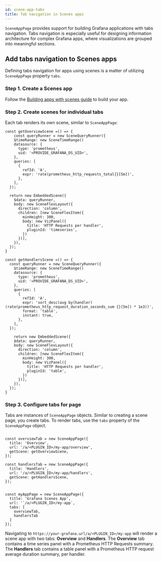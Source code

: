 ```yaml
---
id: scene-app-tabs
title: Tab navigation in Scenes apps
---
```


`SceneAppPage` provides support for building Grafana applications with tabs navigation. Tabs navigation is especially useful for designing information architecture for complex Grafana apps, where visualizations are grouped into meaningful sections.

## Add tabs navigation to Scenes apps

Defining tabs navigation for apps using scenes is a matter of utilizing `SceneAppPage` property `tabs`.

### Step 1. Create a Scenes app

Follow the [Building apps with scenes guide](./scene-app.md) to build your app.

### Step 2. Create scenes for individual tabs

Each tab renders its own scene, similar to `SceneAppPage`:

```tsx
const getOverviewScene =() => {
    const queryRunner = new SceneQueryRunner({
    $timeRange: new SceneTimeRange()
    datasource: {
      type: 'prometheus',
      uid: '<PROVIDE_GRAFANA_DS_UID>',
    },
    queries: [
      {
        refId: 'A',
        expr: 'rate(prometheus_http_requests_total{}[5m])',
      },
    ],
  });

  return new EmbeddedScene({
    $data: queryRunner,
    body: new SceneFlexLayout({
      direction: 'column',
      children: [new SceneFlexItem({
        minHeight: 300,
        body: new VizPanel({
          title: 'HTTP Requests per handler',
          pluginId: 'timeseries',
        })
      })],
    }),
  });
}

const getHandlersScene =() => {
  const queryRunner = new SceneQueryRunner({
    $timeRange: new SceneTimeRange()
    datasource: {
      type: 'prometheus',
      uid: '<PROVIDE_GRAFANA_DS_UID>',
    },
    queries: [
      {
        refId: 'A',
        expr: 'sort_desc(avg by(handler) (rate(prometheus_http_request_duration_seconds_sum {}[5m]) * 1e3))',
        format: 'table',
        instant: true,
      },
    ],
  });

    return new EmbeddedScene({
    $data: queryRunner,
    body: new SceneFlexLayout({
      direction: 'column',
      children: [new SceneFlexItem({
        minHeight: 300,
        body: new VizPanel({
          title: 'HTTP Requests per handler',
          pluginId: 'table',
        })
      })],
    }),
  });
}
```

### Step 3. Configure tabs for page

Tabs are instances of `SceneAppPage` objects. Similar to creating a scene page, you create tabs. To render tabs, use the `tabs` property of the `SceneAppPage` object.

```tsx

const overviewTab = new SceneAppPage({
  title: 'Overview',
  url: '/a/<PLUGIN_ID>/my-app/overview',
  getScene: getOverviewScene,
});

const handlersTab = new SceneAppPage({
  title: 'Handlers',
  url: '/a/<PLUGIN_ID>/my-app/handlers',
  getScene: getHandlersScene,
});


const myAppPage = new SceneAppPage({
  title: 'Grafana Scenes App',
  url: '`/a/<PLUGIN_ID>/my-app`,
  tabs: [
    overviewTab,
    handlersTab
  ]
});
```

Navigating to `https://your-grafana.url/a/<PLUGIN_ID>/my-app` will render a scene app with two tabs: **Overview** and **Handlers**. The **Overview** tab contains a time series panel with a Prometheus HTTP Requests summary. The **Handlers** tab contains a table panel with a Prometheus HTTP request average duration summary, per handler.
